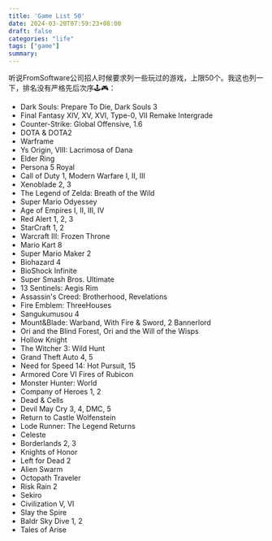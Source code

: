 ```yaml
---
title: 'Game List 50'
date: 2024-03-20T07:59:23+08:00
draft: false
categories: "life"
tags: ["game"]
summary:
---
```


听说FromSoftware公司招人时候要求列一些玩过的游戏，上限50个。我这也列一下，排名没有严格先后次序🕹️🎮：
- Dark Souls: Prepare To Die, Dark Souls 3
- Final Fantasy XIV, XV, XVI, Type-0, VII Remake Intergrade
- Counter-Strike: Global Offensive, 1.6
- DOTA & DOTA2
- Warframe
- Ys Origin, VIII: Lacrimosa of Dana
- Elder Ring
- Persona 5 Royal
- Call of Duty 1, Modern Warfare I, II, III
- Xenoblade 2, 3
- The Legend of Zelda: Breath of the Wild
- Super Mario Odyessey
- Age of Empires I, II, III, IV
- Red Alert 1, 2, 3
- StarCraft 1, 2
- Warcraft Ⅲ: Frozen Throne
- Mario Kart 8
- Super Mario Maker 2
- Biohazard 4
- BioShock Infinite
- Super Smash Bros. Ultimate
- 13 Sentinels: Aegis Rim
- Assassin's Creed: Brotherhood, Revelations
- Fire Emblem: ThreeHouses
- Sangukumusou 4
- Mount&Blade: Warband, With Fire & Sword, 2 Bannerlord
- Ori and the Blind Forest, Ori and the Will of the Wisps
- Hollow Knight
- The Witcher 3: Wild Hunt
- Grand Theft Auto 4, 5
- Need for Speed 14: Hot Pursuit, 15
- Armored Core VI Fires of Rubicon
- Monster Hunter: World
- Company of Heroes 1, 2
- Dead & Cells
- Devil May Cry 3, 4, DMC, 5
- Return to Castle Wolfenstein
- Lode Runner: The Legend Returns
- Celeste
- Borderlands 2, 3
- Knights of Honor
- Left for Dead 2
- Alien Swarm
- Octopath Traveler
- Risk Rain 2
- Sekiro
- Civilization V, VI
- Slay the Spire
- Baldr Sky Dive 1, 2
- Tales of Arise